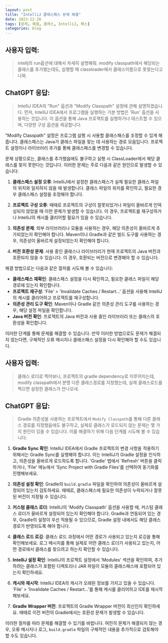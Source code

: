 ```yaml
---
layout: post
title: "IntelliJ 클래스패스 문제 해결"
date: 2023-12-28
tags: [문제, 해결, 클래스, IntelliJ, 패스]
categories: blog
---
```


## 사용자 입력:
> intellj의 run옵션에 대해서 자세히 설명해줘. modify classpath에서 해당되는 클래스를 추가했는데도, 실행할 때 classloader에서 클래스이름으로 못찾는다고 나와.

## ChatGPT 응답:
> IntelliJ IDEA의 "Run" 옵션과 "Modify Classpath" 설정에 관해 설명하겠습니다. 먼저, IntelliJ IDEA에서 프로그램을 실행하는 기본 방법은 'Run' 옵션을 사용하는 것입니다. 이 옵션을 통해 Java 프로젝트를 실행하거나 테스트할 수 있으며, 다양한 구성 옵션을 제공합니다.

"Modify Classpath" 설정은 프로그램 실행 시 사용할 클래스패스를 조정할 수 있게 해줍니다. 클래스패스는 Java가 클래스 파일을 찾는 데 사용하는 경로 모음입니다. 프로젝트 설정이나 라이브러리 추가를 통해 클래스패스를 변경할 수 있습니다.

문제 상황으로는, 클래스를 추가했음에도 불구하고 실행 시 ClassLoader에서 해당 클래스를 찾지 못한다는 것입니다. 이러한 문제는 주로 다음과 같은 원인으로 발생할 수 있습니다:

1. **클래스패스 설정 오류**: IntelliJ에서 설정한 클래스패스가 실제 필요한 클래스 파일의 위치와 일치하지 않을 때 발생합니다. 클래스 파일의 위치를 확인하고, 필요한 경우 클래스패스 설정을 조정해야 합니다.

2. **프로젝트 구성 오류**: 때때로 프로젝트의 구성이 잘못되었거나 파일이 올바르게 인덱싱되지 않았을 때 이런 문제가 발생할 수 있습니다. 이 경우, 프로젝트를 재구성하거나 IntelliJ의 캐시를 클리어할 필요가 있을 수 있습니다.

3. **의존성 문제**: 외부 라이브러리나 모듈을 사용하는 경우, 해당 의존성이 올바르게 추가되었는지 확인해야 합니다. Maven이나 Gradle과 같은 빌드 도구를 사용하는 경우, 의존성이 올바르게 설정되었는지 확인해야 합니다.

4. **버전 호환성 문제**: 사용 중인 클래스나 라이브러리가 현재 프로젝트의 Java 버전과 호환되지 않을 수 있습니다. 이 경우, 호환되는 버전으로 변경해야 할 수 있습니다.

해결 방법으로는 다음과 같은 절차를 시도해 볼 수 있습니다:

- **클래스패스 재확인**: 클래스패스 설정을 다시 확인하고, 필요한 클래스 파일이 해당 경로에 있는지 확인합니다.
- **프로젝트 재구성**: 'File' > 'Invalidate Caches / Restart...' 옵션을 사용해 IntelliJ의 캐시를 클리어하고 프로젝트를 재구성합니다.
- **의존성 관리 도구 확인**: Maven이나 Gradle 같은 의존성 관리 도구를 사용하는 경우, 해당 설정 파일을 확인합니다.
- **Java 버전 확인**: 프로젝트의 Java 버전과 사용 중인 라이브러리 또는 클래스의 호환성을 확인합니다.

이러한 단계를 통해 문제를 해결할 수 있습니다. 만약 이러한 방법으로도 문제가 해결되지 않는다면, 구체적인 오류 메시지나 클래스패스 설정을 다시 확인해야 할 수도 있습니다.

## 사용자 입력:
> 클래스 로더로 찍어보니, 프로젝트의 gradle dependency로 이루어지는데,   modify classpath에서 분명 다른 클래스경로를 지정했는데, 실제 클래스로드를 찍으면 설정한 클래스가 안나오네.

## ChatGPT 응답:
> Gradle 의존성을 사용하는 프로젝트에서 `Modify Classpath`를 통해 다른 클래스 경로를 지정했음에도 불구하고, 실제로 클래스가 로드되지 않는 문제는 몇 가지 원인이 있을 수 있습니다. 이를 해결하기 위해 다음 단계를 시도해 볼 수 있습니다:

1. **Gradle Sync 확인**: IntelliJ IDEA에서 Gradle 프로젝트의 변경 사항을 적용하기 위해서는 Gradle Sync를 실행해야 합니다. 이는 IntelliJ가 Gradle 설정을 인식하고, 의존성을 올바르게 로드하도록 합니다. 'Gradle' 탭에서 'Refresh' 버튼을 클릭하거나, 'File' 메뉴에서 'Sync Project with Gradle Files'를 선택하여 동기화를 진행해보세요.

2. **의존성 설정 확인**: Gradle의 `build.gradle` 파일을 확인하여 의존성이 올바르게 설정되어 있는지 검토하세요. 때때로, 클래스패스에 필요한 의존성이 누락되거나 잘못된 버전이 지정될 수 있습니다.

3. **커스텀 클래스 로더**: IntelliJ의 'Modify Classpath' 옵션을 사용할 때, 커스텀 클래스 로더가 올바르게 설정되어 있는지 확인해야 합니다. Gradle과 연동되어 있는 경우, Gradle의 설정이 우선 적용될 수 있으므로, Gradle 설정 내에서도 해당 클래스 경로가 반영되도록 해야 합니다.

4. **클래스 로드 로깅**: 클래스 로드 과정에서 어떤 경로가 사용되고 있는지 로깅을 통해 확인해보세요. 로그 메시지를 통해 실제로 어떤 클래스 로더가 사용되고 있는지, 어떤 경로에서 클래스를 찾으려고 하는지 확인할 수 있습니다.

5. **IntelliJ 설정 확인**: IntelliJ의 프로젝트 설정에서 'Modules' 섹션을 확인하여, 추가하려는 클래스가 포함된 디렉토리나 JAR 파일이 모듈의 클래스패스에 포함되어 있는지 확인하세요.

6. **캐시와 재시작**: IntelliJ IDEA의 캐시가 오래된 정보를 가지고 있을 수 있습니다. 'File' > 'Invalidate Caches / Restart...'를 통해 캐시를 클리어하고 IDE를 재시작해보세요.

7. **Gradle Wrapper 버전**: 프로젝트의 Gradle Wrapper 버전이 최신인지 확인하세요. 때때로 이전 버전의 Gradle에서는 호환성 문제가 발생할 수 있습니다.

이러한 절차를 따라 문제를 해결할 수 있기를 바랍니다. 여전히 문제가 해결되지 않는 경우, 오류 메시지나 로그, `build.gradle` 파일의 구체적인 내용을 추가적으로 검토해야 할 수도 있습니다.

